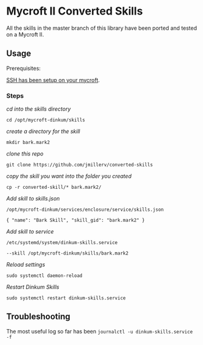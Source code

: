 # Mycroft II Converted Skills

All the skills in the master branch of this library have
been ported and tested on a Mycroft II. 

## Usage 

Prerequisites: 

[SSH has been setup on your mycroft](https://mycroft-ai.gitbook.io/mark-ii/advanced/ssh-access). 

### Steps 

*cd into the skills directory*

`cd /opt/mycroft-dinkum/skills` 

*create a directory for the skill*  

`mkdir bark.mark2` 

*clone this repo*  

`git clone https://github.com/jmillerv/converted-skills` 

*copy the skill you want into the folder you created*  

`cp -r converted-skill/* bark.mark2/` 

*Add skill to skills.json*  

`/opt/mycroft-dinkum/services/enclosure/service/skills.json` 

`{ "name": "Bark Skill", "skill_gid": "bark.mark2" }`

*Add skill to service*   

`/etc/systemd/system/dinkum-skills.service` 

`--skill /opt/mycroft-dinkum/skills/bark.mark2`

*Reload settings*   

`sudo systemctl daemon-reload`

*Restart Dinkum Skills*   

`sudo systemctl restart dinkum-skills.service`

## Troubleshooting 
The most useful log so far has been `journalctl -u dinkum-skills.service -f`
